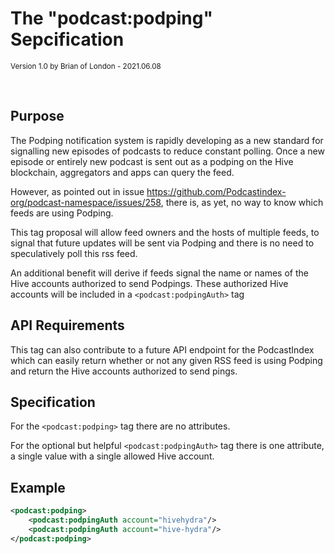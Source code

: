 # The "podcast:podping" Sepcification

<small>Version 1.0 by Brian of London - 2021.06.08</small>

<br>

## Purpose

The Podping notification system is rapidly developing as a new standard for signalling new episodes of podcasts to reduce constant polling. Once a new episode or entirely new podcast is sent out as a podping on the Hive blockchain, aggregators and apps can query the feed.

However, as pointed out in issue https://github.com/Podcastindex-org/podcast-namespace/issues/258, there is, as yet, no way to know which feeds are using Podping.

This tag proposal will allow feed owners and the hosts of multiple feeds, to signal that future updates will be sent via Podping and there is no need to speculatively poll this rss feed.

An additional benefit will derive if feeds signal the name or names of the Hive accounts authorized to send Podpings. These authorized Hive accounts will be included in a `<podcast:podpingAuth>` tag

## API Requirements

This tag can also contribute to a future API endpoint for the PodcastIndex which can easily return whether or not any given RSS feed is using Podping and return the Hive accounts authorized to send pings.

## Specification

For the `<podcast:podping>` tag there are no attributes.

For the optional but helpful `<podcast:podpingAuth>` tag there is one attribute, a single value with a single allowed Hive account.

## Example

```xml
<podcast:podping>
    <podcast:podpingAuth account="hivehydra"/>
    <podcast:podpingAuth account="hive-hydra"/>
</podcast:podping>
```
